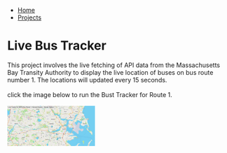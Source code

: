 <link href="https://cdn.jsdelivr.net/npm/bootstrap@5.1.3/dist/css/bootstrap.min.css" rel="stylesheet" integrity="sha384-1BmE4kWBq78iYhFldvKuhfTAU6auU8tT94WrHftjDbrCEXSU1oBoqyl2QvZ6jIW3" crossorigin="anonymous">

<nav class="navbar navbar-expand-lg navbar-light bg-light">
  <div class="container-fluid">
      <ul class="navbar-nav">
        <li class="nav-item">
          <a class="nav-link active" aria-current="page" href="home.html">Home</a>
        </li>
        <li class="nav-item">
          <a class="nav-link" href="projects.html">Projects</a>
        </li>
      </ul>
    </div>
</nav>


# Live Bus Tracker
This project involves the live fetching of API data from the Massachusetts Bay Transity Authority to display the live location of buses on bus route number 1. The locations will updated every 15 seconds. <br><br>
click the image below to run the Bust Tracker for Route 1.<br><br>
      <a href="https://zkm5022.github.io/bus/">
         <img alt="Eyes" src="bus_snip.JPG"
         width=200>
      </a>
